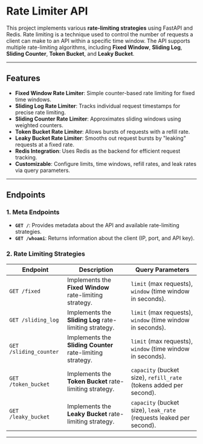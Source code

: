 # Rate Limiter API

This project implements various **rate-limiting strategies** using FastAPI and Redis. Rate limiting is a technique used to control the number of requests a client can make to an API within a specific time window. The API supports multiple rate-limiting algorithms, including **Fixed Window**, **Sliding Log**, **Sliding Counter**, **Token Bucket**, and **Leaky Bucket**.

---

## Features

- **Fixed Window Rate Limiter**: Simple counter-based rate limiting for fixed time windows.
- **Sliding Log Rate Limiter**: Tracks individual request timestamps for precise rate limiting.
- **Sliding Counter Rate Limiter**: Approximates sliding windows using weighted counters.
- **Token Bucket Rate Limiter**: Allows bursts of requests with a refill rate.
- **Leaky Bucket Rate Limiter**: Smooths out request bursts by "leaking" requests at a fixed rate.
- **Redis Integration**: Uses Redis as the backend for efficient request tracking.
- **Customizable**: Configure limits, time windows, refill rates, and leak rates via query parameters.

---

## Endpoints

### 1. **Meta Endpoints**

- **`GET /`**: Provides metadata about the API and available rate-limiting strategies.
- **`GET /whoami`**: Returns information about the client (IP, port, and API key).

### 2. **Rate Limiting Strategies**

| **Endpoint**           | **Description**                                            | **Query Parameters**                                                |
| ---------------------- | ---------------------------------------------------------- | ------------------------------------------------------------------- |
| `GET /fixed`           | Implements the **Fixed Window** rate-limiting strategy.    | `limit` (max requests), `window` (time window in seconds).          |
| `GET /sliding_log`     | Implements the **Sliding Log** rate-limiting strategy.     | `limit` (max requests), `window` (time window in seconds).          |
| `GET /sliding_counter` | Implements the **Sliding Counter** rate-limiting strategy. | `limit` (max requests), `window` (time window in seconds).          |
| `GET /token_bucket`    | Implements the **Token Bucket** rate-limiting strategy.    | `capacity` (bucket size), `refill_rate` (tokens added per second).  |
| `GET /leaky_bucket`    | Implements the **Leaky Bucket** rate-limiting strategy.    | `capacity` (bucket size), `leak_rate` (requests leaked per second). |

---
